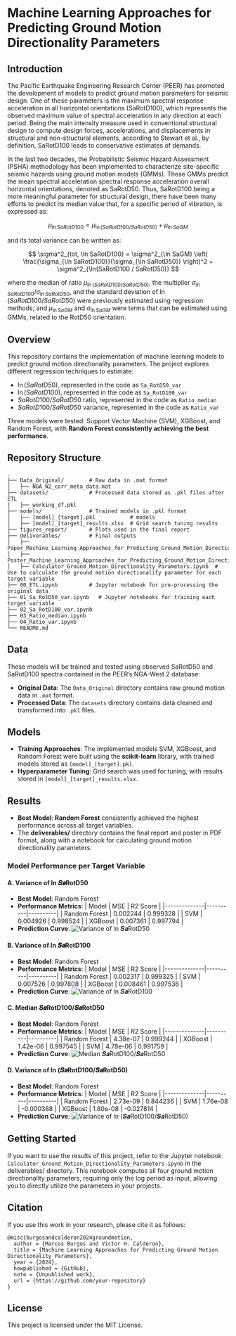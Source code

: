# Machine Learning Approaches for Predicting Ground Motion Directionality Parameters

## Introduction
The Pacific Earthquake Engineering Research Center (PEER) has promoted the development of models to predict ground motion parameters for seismic design. One of these parameters is the maximum spectral response acceleration in all horizontal orientations (SaRotD100), which represents the observed maximum value of spectral acceleration in any direction at each period. Being the main intensity measure used in conventional structural design to compute design forces, accelerations, and displacements in structural and non-structural elements, according to Stewart et al., by definition, SaRotD100 leads to conservative estimates of demands.

In the last two decades, the Probabilistic Seismic Hazard Assessment (PSHA) methodology has been implemented to characterize site-specific seismic hazards using ground motion models (GMMs). These GMMs predict the mean spectral acceleration spectral response acceleration overall horizontal orientations, denoted as SaRotD50. Thus, SaRotD100 being a more meaningful parameter for structural design, there have been many efforts to predict its median value that, for a specific period of vibration, is expressed as:

$$ \mu_{\ln SaRotD100} = \mu_{\ln(SaRotD100 / SaRotD50)} + \mu_{\ln SaGM} $$

and its total variance can be written as:

$$ \sigma^2_{tot, \ln SaRotD100} = \sigma^2_{\ln SaGM} \left( \frac{\sigma_{\ln SaRotD100}}{\sigma_{\ln SaRotD50}} \right)^2 + \sigma^2_{\ln(SaRotD100 / SaRotD50)} $$

where the median of ratio $` \mu_{\ln(SaRotD100 / SaRotD50)} `$, the multiplier $` \sigma_{\ln SaRotD100} / \sigma_{\ln SaRotD50} `$, and the standard deviation of $` \ln(SaRotD100 / SaRotD50) `$ were previously estimated using regression methods; and $` \mu_{\ln SaGM} `$ and $` \sigma_{\ln SaGM} `$ were terms that can be estimated using GMMs, related to the RotD50 orientation.

## Overview
This repository contains the implementation of machine learning models to predict ground motion directionality parameters. The project explores different regression techniques to estimate:
- $` \ln(SaRotD50) `$, represented in the code as `Sa_RotD50_var`
- $` \ln(SaRotD100) `$, represented in the code as `Sa_RotD100_var`
- $`SaRotD100/SaRotD50 `$ ratio, represented in the code as `Ratio_median`
- $`SaRotD100/SaRotD50 `$ variance, represented in the code as `Ratio_var`

Three models were tested: Support Vector Machine (SVM), XGBoost, and Random Forest, with **Random Forest consistently achieving the best performance**.

## Repository Structure

```
.
├── Data_Original/        # Raw data in .mat format
│   ├── NGA_W2_corr_meta_data.mat
├── datasets/             # Processed data stored as .pkl files after ETL
│   ├── working_df.pkl
├── models/               # Trained models in .pkl format
│   ├── [model]_[target].pkl           # models
│   ├── [model]_[target]_results.xlsx  # Grid search tuning results
├── figures_report/       # Plots used in the final report
├── deliverables/         # Final outputs
│   ├── Paper_Machine_Learning_Approaches_for_Predicting_Ground_Motion_Directionality_Parameters.pdf
│   ├── Poster_Machine_Learning_Approaches_for_Predicting_Ground_Motion_Directionality_Parameters.pdf
│   ├── Calculator_Ground_Motion_Directionality_Parameters.ipynb  # Use to calculate the ground motion directionality parameter for each target variable
├── 00_ETL.ipynb          # Jupyter notebook for pre-processing the original data
├── 01_Sa_RotD50_var.ipynb   # Jupyter notebooks for training each target variable
├── 02_Sa_RotD100_var.ipynb
├── 03_Ratio_median.ipynb
├── 04_Ratio_var.ipynb
└── README.md
```

## Data
These models will be trained and tested using observed SaRotD50 and SaRotD100 spectra contained in the PEER’s NGA-West 2 database:

- **Original Data**: The `Data_Original` directory contains raw ground motion data in `.mat` format.
- **Processed Data**: The `datasets` directory contains data cleaned and transformed into `.pkl` files.

## Models
- **Training Approaches**: The implemented models SVM, XGBoost, and Random Forest were built using the **scikit-learn** library, with trained models stored as `[model]_[target].pkl`.
- **Hyperparameter Tuning**: Grid search was used for tuning, with results stored in `[model]_[target]_results.xlsx`.

## Results
- **Best Model**: **Random Forest** consistently achieved the highest performance across all target variables.
- The **deliverables/** directory contains the final report and poster in PDF format, along with a notebook for calculating ground motion directionality parameters.

### Model Performance per Target Variable

#### A. Variance of ln 𝑺𝒂RotD50
- **Best Model**: Random Forest
- **Performance Metrics**:
  | Model         | MSE      | R2 Score  |
  |--------------|----------|----------|
  | Random Forest | 0.002244 | 0.999328 |
  | SVM          | 0.004926 | 0.998524 |
  | XGBoost      | 0.007361 | 0.997794 |
- **Prediction Curve**:
  ![Variance of ln 𝑺𝒂RotD50](figures_report/Sa_RotD50_var.png)

#### B. Variance of ln 𝑺𝒂RotD100
- **Best Model**: Random Forest
- **Performance Metrics**:
  | Model         | MSE      | R2 Score  |
  |--------------|----------|----------|
  | Random Forest | 0.002317 | 0.999325 |
  | SVM          | 0.007526 | 0.997808 |
  | XGBoost      | 0.008461 | 0.997536 |
- **Prediction Curve**:
  ![Variance of ln 𝑺𝒂RotD100](figures_report/Sa_RotD100_var.png)

#### C. Median 𝑺𝒂RotD100/𝑺𝒂RotD50
- **Best Model**: Random Forest
- **Performance Metrics**:
  | Model         | MSE      | R2 Score  |
  |--------------|----------|----------|
  | Random Forest | 4.38e-07 | 0.999244 |
  | XGBoost      | 1.42e-06 | 0.997545 |
  | SVM          | 4.78e-06 | 0.991759 |
- **Prediction Curve**:
  ![Median 𝑺𝒂RotD100/𝑺𝒂RotD50](figures_report/Ratio_median.png)

#### D. Variance of ln (𝑺𝒂RotD100/𝑺𝒂RotD50)
- **Best Model**: Random Forest
- **Performance Metrics**:
  | Model         | MSE      | R2 Score  |
  |--------------|----------|----------|
  | Random Forest | 2.73e-09 | 0.844236 |
  | SVM          | 1.76e-08 | -0.000388 |
  | XGBoost      | 1.80e-08 | -0.027814 |
- **Prediction Curve**:
  ![Variance of ln (𝑺𝒂RotD100/𝑺𝒂RotD50)](figures_report/Ratio_var.png)

## Getting Started
If you want to use the results of this project, refer to the Jupyter notebook `Calculator_Ground_Motion_Directionality_Parameters.ipynb` in the deliverables/ directory. This notebook computes all four ground motion directionality parameters, requiring only the log period as input, allowing you to directly utilize the parameters in your projects.

## Citation
If you use this work in your research, please cite it as follows:
```
@misc{burgosandcalderon2024groundmotion,
  author = {Marcos Burgos and Victor H. Calderon},
  title = {Machine Learning Approaches for Predicting Ground Motion Directionality Parameters},
  year = {2024},
  howpublished = {GitHub},
  note = {Unpublished work},
  url = {https://github.com/your-repository}
}
```

## License
This project is licensed under the MIT License.